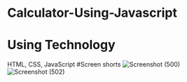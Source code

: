 # Calculator-Using-Javascript
# Using Technology
HTML, CSS, JavaScript
#Screen shorts
![Screenshot (500)](https://user-images.githubusercontent.com/93989396/219438782-5464fa7c-d2ed-486f-afab-27f0c4f568c4.png)
![Screenshot (502)](https://user-images.githubusercontent.com/93989396/219438795-e40477a1-052f-4d78-bd99-7a6a8195a33c.png)
